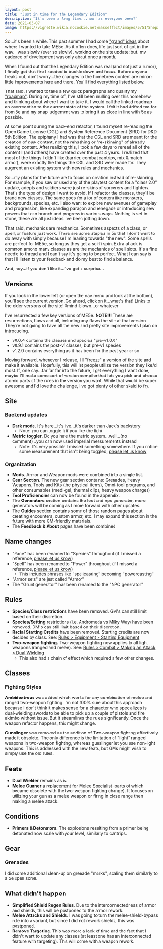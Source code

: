 ```yaml
---
layout: post
title: "Just in time for the Legendary Edition"
description: "It's been a long time...how has everyone been?"
date: 2021-03-07
image: https://vignette.wikia.nocookie.net/masseffect/images/5/51/Shepard_ME3.PNG/revision/latest
---
```


So...it's been a while. This past summer I had some ["grand" ideas](https://www.reddit.com/r/masseffect5e/comments/hk2u71/next_steps_for_me5e/)
about where I wanted to take ME5e. As it often does, life just sort of got in the way. I was slowly (ever so slowly),
working on the site update; but, my cadence of development was only about once a month.

When I found out that the Legendary Edition was real (and not just a rumor), I finally got that fire I needed to buckle down
and focus. Before anyone freaks out, don't worry...the changes to the homebrew content are minor: little improvements here and there.
You'll find everything listed below.

That said, I wanted to take a few quick paragraphs and qualify my ["roadmap"](https://docs.google.com/document/d/1BlA7AA3otzgI-FGJTxJ9_3nwKubnresvCvSaz9N6dUw/edit?usp=sharing).
During my time off, I've still been mulling over this homebrew and thinking about where I want to take it. I would call the
linked roadmap an overreaction to the current state of the system. I felt it had drifted too far from 5e and my
snap judgement was to bring it as close in line with 5e as possible.

At some point during the back-end refactor, I found myself re-reading the Open Game License (OGL) and System Reference
Document (SRD) for D&D 5th Edition. The epiphany I had was that the OGL and SRD are meant for the creation of _new_ content,
not the rehashing or "re-skinning" of already existing content. After realizing this, I took a few days to reread all
of the content I (and others) have created over the past 4 years. I realized that most of the things I didn't like
(barrier, combat cantrips, mix & match armor), were exactly the things the OGL and SRD were made for. They augment an existing
system with new rules and mechanics.

So...my plans for the future are to focus on creation instead of re-skinning. For example, if you saw or used any of the playtest
content for a "class 2.0" update, adepts and soldiers were just re-skins of sorcerers and fighters. That's
the type of design I want to avoid. If I refactor the classes, they'll be brand new classes. The same goes for a lot
of content like monsters, backgrounds, species, etc. I also want to explore new avenues of gameplay and progression, like
expanding paragon and renegade or introducing new powers that can branch and progress in various ways. Nothing is set in stone,
these are all just ideas I've been jotting down.

That said, mechanics are mechanics. Sometimes aspects of a class, or spell, or feature just work. There are some staples
in 5e that I don't want to do away with simply because I'm leaning towards "the new". Some spells are perfect for ME5e, so
long as they get a sci-fi spin. Extra attack is common among many classes as are the mechanics of spell slots. It's a
fine needle to thread and I can't say it's going to be perfect. What I can say is that I'll listen to your feedback and
do my best to find a balance.

And, hey...if you don't like it...I've got a surprise...

## Versions

If you look in the lower left (or open the nav menu and look at the bottom), you'll see the current version.
Go ahead, click on it...what's that! Links to the older versions of the site! #mind-blown...or whatever

I've resurrected a few key versions of ME5e. __NOTE!!!__ These are resurrections, flaws and all, including any flaws the site at that version.
They're not going to have all the new and pretty site improvements I plan on introducing.

- v0.8.4 contains the classes and species "pre-v1.0.0"
- v0.9.1 contains the post-v1 classes, but pre-v1 species
- v1.2.0 contains everything as it has been for the past year or so

Moving forward, whenever I release, I'll "freeze" a version of the site and make it available. Hopefully, this will
let people utilize the version they like/d most. If, one day...far far far into the future, I get everything I want done,
maybe I'll make some sort of version compiler that lets you pick and choose atomic parts of the rules in the version you want. While
that would be super awesome and I'd love the challenge, I've got plenty of other skald to fry.

## Site

### Backend updates

- __Dark mode.__ It's here...it's live...it's darker than Jack's backstory
  - Note: you can toggle it if you like the light
- __Metric toggler.__ Do you hate the metric system...well...(no comment)...you can now used imperial measurements instead
  - Note: It's very possible I missed something somewhere. If you notice some measurement that isn't being toggled, [please let us know](https://forms.gle/JtGQqS9KxVFQGtAq7)

### Organization

- __Mods__. Armor and Weapon mods were combined into a single list.
- __Gear Section__. The new gear section contains: Grenades, Heavy Weapons, Tools and Kits (the physical items), Omni-tool programs, and other consumables (medi-gel, thermal clips, heavy weapon charges)
- __Tool Proficiencies__ can now be found in the appendix.
- The __Generators__ section contains the loot and npc generator, more generators will be coming as I more forward with other updates.
- The __Guides__ section contains some of those random pages about creating encounters, custom armor, etc. I may expand this section in the future with more GM-friendly materials.
- The __Feedback & About__ pages have been combined

## Name changes

- "Race" has been renamed to "Species" throughout (if I missed a reference, [please let us know](https://forms.gle/JtGQqS9KxVFQGtAq7))
- "Spell" has been renamed to "Power" throughout (if I missed a reference, [please let us know](https://forms.gle/JtGQqS9KxVFQGtAq7))
  - This includes phrases like "spellcasting" becoming "powercasting"
- "Armor sets" are just called "Armor"
- The "Grunt generator" has been renamed to the "NPC generator"

## Rules
- __Species/Class restrictions__ have been removed. GM's can still limit based on their discretion.
- __Species/Setting__ restrictions (i.e. Andromeda  vs Milky Way) have been removed. GM's can still limit based on their discretion.
- __Racial Starting Credits__ have been removed. Starting credits are now decides by class. See: [Rules > Equipment > Starting Equipment](/manual/equipment#starting-equipment)
- __Two-weapon fighting.__ Two-weapon fighting now applies to all light weapons (ranged and melee). See: [Rules > Combat > Making an Attack > Dual Wielding](/manual/combat#making-an-attack)
  - This also had a chain of effect which required a few other changes.

## Classes

### Fighting Styles
__Ambidextrous__ was added which works for any combination of melee and ranged two-weapon fighting. I'm not 100% sure about
this approach because I don't think it makes sense for a character who specializes is dual-wielding
swords to be able to pick up a couple of pistols and fire akimbo without issue. But it streamlines the rules significantly.
Once the weapon refactor happens, this might change.

__Gunslinger__ was removed as the addition of Two-weapon fighting effectively made it obsolete. The only difference is
the limitation of "light" ranged weapons in two-weapon fighting, whereas gunslinger let you use non-light weapons. This
is addressed with the new feats, but GMs might wish to simply use the old rules.

## Feats
- __Dual Wielder__ remains as is.
- __Melee Gunner__ a replacement for Melee Specialist (parts of which became obsolete with the two-weapon fighting change). It focuses on utilizing your gun as a melee weapon or firing in close range then making a melee attack.

## Conditions
- __Primers & Detonators__. The explosions resulting from a primer being detonated now scale with your level, similarly to cantrips.

## Gear

### Grenades
I did some additional clean-up on grenade "marks", scaling them similarly to a 5e spell scroll.

## What didn't happen

- __Simplified Shield Regen Rules__. Due to the interconnectedness of armor and shields, this will be postponed to the armor rework.
- __Melee Attacks and Shields__. I was going to turn the melee-shield-bypass rule into a variant, but since I did not rework shields, this was postponed.
- __Remove Targeting__. This was more a lack of time and the fact that I didn't want to update any classes (at least one has an interconnected feature with targeting). This will come with a weapon rework.
